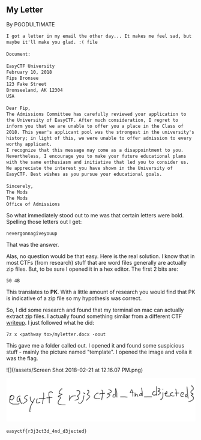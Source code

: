 ## My Letter

By PGODULTIMATE

```
I got a letter in my email the other day... It makes me feel sad, but maybe it'll make you glad. :( file

Document:

EasyCTF University
February 10, 2018
Fips Bronsee
123 Fake Street
Bronseeland, AK 12304
USA

Dear Fip,
The Admissions Committee has carefully reviewed your application to the University of EasyCTF. After much consideration, I regret to inform you that we are unable to offer you a place in the Class of 2018. This year's applicant pool was the strongest in the university's history; in light of this, we were unable to offer admission to every worthy applicant.
I recognize that this message may come as a disappointment to you. Nevertheless, I encourage you to make your future educational plans with the same enthusiasm and initiative that led you to consider us.
We appreciate the interest you have shown in the University of EasyCTF. Best wishes as you pursue your educational goals.

Sincerely,
The Mods
The Mods
Office of Admissions
```

So what immediately stood out to me was that certain letters were bold. Spelling those letters out I get:

```
nevergonnagiveyouup
```

That was the answer.

Alas, no question would be that easy. Here is the real solution. I know that in most CTFs \(from research\) stuff that are word files generally are actually zip files. But, to be sure I opened it in a hex editor. The first 2 bits are:

```
50 4B
```

This translates to **PK**. With a little amount of research you would find that PK is indicative of a zip file so my hypothesis was correct.

So, I did some research and found that my terminal on mac can actually extract zip files. I actually found something similar from a different CTF [writeup](https://github.com/ctfs/write-ups-2015/tree/master/icectf-2015/forensics/document-troubles). I just followed what he did:

```
7z x <pathway to>/myletter.docx -oout
```

This gave me a folder called out. I opened it and found some suspicious stuff - mainly the picture named "template". I opened the image and voila it was the flag.

![](/assets/Screen Shot 2018-02-21 at 12.16.07 PM.png)

![](/assets/template.png)

```
easyctf{r3j3ct3d_4nd_d3jected}
```



